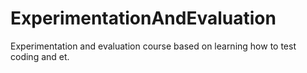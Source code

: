 # ExperimentationAndEvaluation

Experimentation and evaluation course based on learning how to test coding and et.
